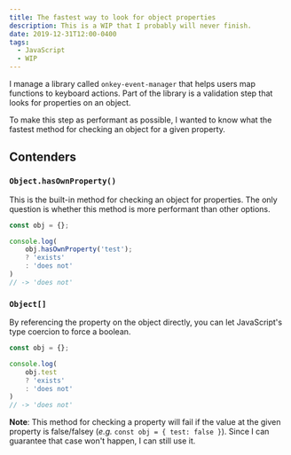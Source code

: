 ```yaml
---
title: The fastest way to look for object properties
description: This is a WIP that I probably will never finish.
date: 2019-12-31T12:00-0400
tags:
  - JavaScript
  - WIP
---
```


I manage a library called `onkey-event-manager` that helps users map functions to keyboard actions. Part of the library is a validation step that looks for properties on an object.

To make this step as performant as possible, I wanted to know what the fastest method for checking an object for a given property.

## Contenders

### `Object.hasOwnProperty()`

This is the built-in method for checking an object for properties. The only question is whether this method is more performant than other options.

```js
const obj = {};

console.log(
    obj.hasOwnProperty('test');
    ? 'exists'
    : 'does not'
)
// -> 'does not'
```

### `Object[]`

By referencing the property on the object directly, you can let JavaScript's type coercion to force a boolean.

```js
const obj = {};

console.log(
    obj.test
    ? 'exists'
    : 'does not'
)
// -> 'does not'
```

**Note**: This method for checking a property will fail if the value at the given property is false/falsey (_e.g._ `const obj = { test: false }`). Since I can guarantee that case won't happen, I can still use it.